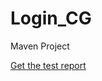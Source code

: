 # Login_CG
Maven Project



[Get the test report](https://github.com/sachiket/Login_CG/blob/master/Login_test_report.xlsx)

